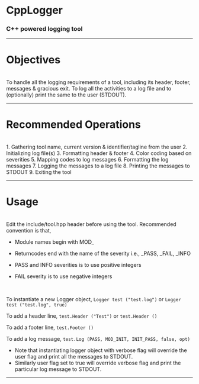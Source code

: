 # CppLogger
### C++ powered logging tool

---

# Objectives
<br>
To handle all the logging requirements of a tool, including its header, footer, messages & gracious exit.
To log all the activities to a log file and to (optionally) print the same to the user (STDOUT).

---

# Recommended Operations
<br>
1. Gathering tool name, current version & identifier/tagline from the user
2. Initializing log file(s)
3. Formatting header & footer
4. Color coding based on severities
5. Mapping codes to log messages
6. Formatting the log messages
7. Logging the messages to a log file
8. Printing the messages to STDOUT
9. Exiting the tool

---

# Usage
<br>
Edit the include/tool.hpp header before using the tool. 
Recommended convention is that,

- Module names begin with MOD_

- Returncodes end with the name of the severity i.e., _PASS, _FAIL, _INFO

- PASS and INFO severities is to use positive integers

- FAIL severity is to use negative integers
<br>

To instantiate a new Logger object, `Logger test ("test.log")` or `Logger test ("test.log", true)`

To add a header line, `test.Header ("Test")` or `test.Header ()`

To add a footer line, `test.Footer ()`

To add a log message, `test.Log (PASS, MOD_INIT, INIT_PASS, false, opt)`
- Note that instantiating logger object with verbose flag will override the user flag and print all the messages to STDOUT.
- Similarly user flag set to true will override verbose flag and print the particular log message to STDOUT.

---
